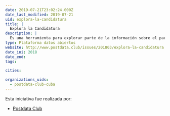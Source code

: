 ```yaml
---
date: 2019-07-21T23:02:24.000Z
date_last_modified: 2019-07-21
uid: explora-la-candidatura
title: |
  Explora la Candidatura
description: |
  Es una herramienta para explorar parte de la información sobre el parlamento a partir de los datos contenidos en las biografías publicadas de los candidatos a diputados.
type: Plataforma datos abiertos
website: http://www.postdata.club/issues/201803/explora-la-candidatura.html
date_ini: 2018
date_end: 
tags:

cities: 

organizations_uids:
  - postdata-club-cuba
---
```


Esta iniciativa fue realizada por:

- [Postdata Club](/organizaciones/postdata-club-cuba)
